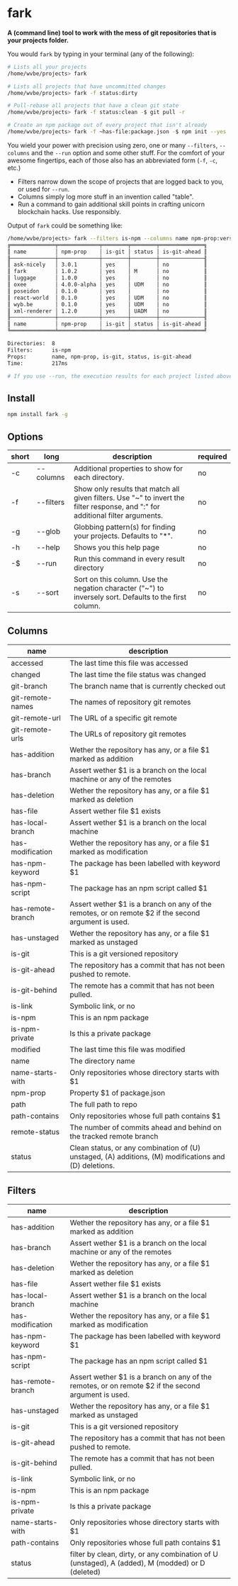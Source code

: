 # fark

**A (command line) tool to work with the mess of git repositories that is your projects folder.**

You would `fark` by typing in your terminal (any of the following):

```sh
# Lists all your projects
/home/wvbe/projects> fark

# Lists all projects that have uncommitted changes
/home/wvbe/projects> fark -f status:dirty

# Pull-rebase all projects that have a clean git state
/home/wvbe/projects> fark -f status:clean -$ git pull -r

# Create an npm package out of every project that isn't already
/home/wvbe/projects> fark -f ~has-file:package.json -$ npm init --yes
```

You wield your power with precision using zero, one or many `--filters`, `--columns` and the `--run` option and some
other stuff. For the comfort of your awesome fingertips, each of those also has an abbreviated form (`-f`, `-c`, etc.)

- Filters narrow down the scope of projects that are logged back to you, or used for `--run`.
- Columns simply log more stuff in an invention called "table".
- Run a command to gain additional skill points in crafting unicorn blockchain hacks. Use responsibly.

Output of `fark` could be something like:

```sh
/home/wvbe/projects> fark --filters is-npm --columns name npm-prop:version is-git status is-git-ahead
╔══════════════╤═════════════╤════════╤════════╤══════════════╗
║ name         │ npm-prop    │ is-git │ status │ is-git-ahead ║
╟──────────────┼─────────────┼────────┼────────┼──────────────╢
║ ask-nicely   │ 3.0.1       │ yes    │        │ no           ║
║ fark         │ 1.0.2       │ yes    │ M      │ no           ║
║ luggage      │ 1.0.0       │ yes    │        │ no           ║
║ oxee         │ 4.0.0-alpha │ yes    │ UDM    │ no           ║
║ poseidon     │ 0.1.0       │ yes    │        │ no           ║
║ react-world  │ 0.1.0       │ yes    │ UDM    │ no           ║
║ wyb.be       │ 0.1.0       │ yes    │ UDM    │ no           ║
║ xml-renderer │ 1.2.0       │ yes    │ UADM   │ no           ║
╟──────────────┼─────────────┼────────┼────────┼──────────────╢
║ name         │ npm-prop    │ is-git │ status │ is-git-ahead ║
╚══════════════╧═════════════╧════════╧════════╧══════════════╝

Directories:  8
Filters:      is-npm
Props:        name, npm-prop, is-git, status, is-git-ahead
Time:         217ms

# If you use --run, the execution results for each project listed above are shown here
```

## Install

```sh
npm install fark -g
```

<!-- Start of autogenerated README -->

## Options

| short | long      | description                                                                                                                     | required |
|-------|-----------|---------------------------------------------------------------------------------------------------------------------------------|----------|
| -c    | --columns | Additional properties to show for each directory.                                                                               | no       |
| -f    | --filters | Show only results that match all given filters. Use "~" to invert the filter response, and ":" for additional filter arguments. | no       |
| -g    | --glob    | Globbing pattern(s) for finding your projects. Defaults to "*".                                                                 | no       |
| -h    | --help    | Shows you this help page                                                                                                        | no       |
| -$    | --run     | Run this command in every result directory                                                                                      | no       |
| -s    | --sort    | Sort on this column. Use the negation character ("~") to inversely sort. Defaults to the first column.                          | no       |

## Columns

| name              | description                                                                                           |
|-------------------|-------------------------------------------------------------------------------------------------------|
| accessed          | The last time this file was accessed                                                                  |
| changed           | The last time the file status was changed                                                             |
| git-branch        | The branch name that is currently checked out                                                         |
| git-remote-names  | The names of repository git remotes                                                                   |
| git-remote-url    | The URL of a specific git remote                                                                      |
| git-remote-urls   | The URLs of repository git remotes                                                                    |
| has-addition      | Wether the repository has any, or a file $1 marked as addition                                        |
| has-branch        | Assert wether $1 is a branch on the local machine or any of the remotes                               |
| has-deletion      | Wether the repository has any, or a file $1 marked as deletion                                        |
| has-file          | Assert wether file $1 exists                                                                          |
| has-local-branch  | Assert wether $1 is a branch on the local machine                                                     |
| has-modification  | Wether the repository has any, or a file $1 marked as modification                                    |
| has-npm-keyword   | The package has been labelled with keyword $1                                                         |
| has-npm-script    | The package has an npm script called $1                                                               |
| has-remote-branch | Assert wether $1 is a branch on any of the remotes, or on remote $2 if the second argument is used.   |
| has-unstaged      | Wether the repository has any, or a file $1 marked as unstaged                                        |
| is-git            | This is a git versioned repository                                                                    |
| is-git-ahead      | The repository has a commit that has not been pushed to remote.                                       |
| is-git-behind     | The remote has a commit that has not been pulled.                                                     |
| is-link           | Symbolic link, or no                                                                                  |
| is-npm            | This is an npm package                                                                                |
| is-npm-private    | Is this a private package                                                                             |
| modified          | The last time this file was modified                                                                  |
| name              | The directory name                                                                                    |
| name-starts-with  | Only repositories whose directory starts with $1                                                      |
| npm-prop          | Property $1 of package.json                                                                           |
| path              | The full path to repo                                                                                 |
| path-contains     | Only repositories whose full path contains $1                                                         |
| remote-status     | The number of commits ahead and behind on the tracked remote branch                                   |
| status            | Clean status, or any combination of (U) unstaged, (A) additions, (M) modifications and (D) deletions. |

## Filters

| name              | description                                                                                         |
|-------------------|-----------------------------------------------------------------------------------------------------|
| has-addition      | Wether the repository has any, or a file $1 marked as addition                                      |
| has-branch        | Assert wether $1 is a branch on the local machine or any of the remotes                             |
| has-deletion      | Wether the repository has any, or a file $1 marked as deletion                                      |
| has-file          | Assert wether file $1 exists                                                                        |
| has-local-branch  | Assert wether $1 is a branch on the local machine                                                   |
| has-modification  | Wether the repository has any, or a file $1 marked as modification                                  |
| has-npm-keyword   | The package has been labelled with keyword $1                                                       |
| has-npm-script    | The package has an npm script called $1                                                             |
| has-remote-branch | Assert wether $1 is a branch on any of the remotes, or on remote $2 if the second argument is used. |
| has-unstaged      | Wether the repository has any, or a file $1 marked as unstaged                                      |
| is-git            | This is a git versioned repository                                                                  |
| is-git-ahead      | The repository has a commit that has not been pushed to remote.                                     |
| is-git-behind     | The remote has a commit that has not been pulled.                                                   |
| is-link           | Symbolic link, or no                                                                                |
| is-npm            | This is an npm package                                                                              |
| is-npm-private    | Is this a private package                                                                           |
| name-starts-with  | Only repositories whose directory starts with $1                                                    |
| path-contains     | Only repositories whose full path contains $1                                                       |
| status            | filter by clean, dirty, or any combination of U (unstaged), A (added), M (modded) or D (deleted)    |

